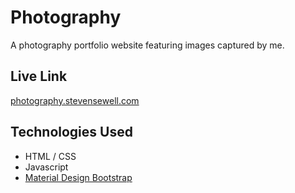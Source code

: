 # Photography
 A photography portfolio website featuring images captured by me.

## Live Link
[photography.stevensewell.com](https://www.photography.stevensewell.com)

## Technologies Used
+ HTML / CSS
+ Javascript
+ [Material Design Bootstrap](https://mdbootstrap.com/)
